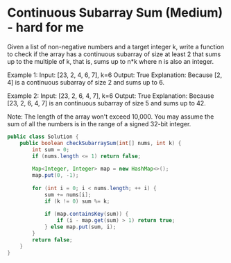 # Continuous Subarray Sum (Medium) - hard for me

Given a list of non-negative numbers and a target integer k, write a function to check if the array has a continuous subarray of size at least 2 that sums up to the multiple of k, that is, sums up to n*k where n is also an integer.

Example 1:
Input: [23, 2, 4, 6, 7],  k=6
Output: True
Explanation: Because [2, 4] is a continuous subarray of size 2 and sums up to 6.

Example 2:
Input: [23, 2, 6, 4, 7],  k=6
Output: True
Explanation: Because [23, 2, 6, 4, 7] is an continuous subarray of size 5 and sums up to 42.

Note:
The length of the array won't exceed 10,000.
You may assume the sum of all the numbers is in the range of a signed 32-bit integer.

```java
public class Solution {
    public boolean checkSubarraySum(int[] nums, int k) {
        int sum = 0;
        if (nums.length <= 1) return false;
        
        Map<Integer, Integer> map = new HashMap<>();
        map.put(0, -1);
        
        for (int i = 0; i < nums.length; ++ i) {
            sum += nums[i];
            if (k != 0) sum %= k;
            
            if (map.containsKey(sum)) {
                if (i - map.get(sum) > 1) return true;
            } else map.put(sum, i);
        }
        return false;
    }
}
```
